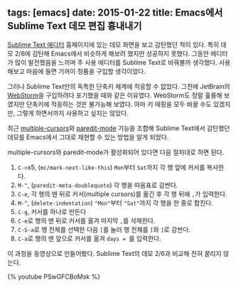 tags: [emacs]
date: 2015-01-22
title: Emacs에서 Sublime Text 데모 편집 흉내내기
---
[Sublime Text 에디터](http://www.sublimetext.com/) 홈페이지에 있는 데모 화면을 보고 감탄했던 적이 있다. 특히 데모 2/6에 감탄해 Emacs에서 비슷하게 해보려 했지만 성공하지 못했다. 그동안 에디터가 많이 발전했음을 느끼며 주 사용 에디터를 Sublime Text로 바꿔볼까 생각했다. 사용해보고 마음에 들면 기꺼이 정품을 구입할 생각이었다.<!--more-->

그러나 Sublime Text만의 독특한 단축키 체계에 적응할 수 없었다. 그전에 JetBrain의 [WebStorm](https://www.jetbrains.com/webstorm/)을 구입하려다 포기했을 때와 같은 이유였다. WebStorm도 정말 훌륭해 보였지만 단축키에 적응하는 것은 불가능해 보였다. 아마 키 매핑을 모두 바꿀 수도 있겠지만, 그렇게 하면서까지 사용하고 싶지는 않았다.

최근 [multiple-cursors](https://github.com/magnars/multiple-cursors.el)와 [paredit-mode](http://emacswiki.org/emacs/ParEdit) 기능을 조합해 Sublime Text에서 감탄했던 데모를 Emacs에서 그대로 재현할 수 있는 방법을 알게 되었다.

multiple-cursors와 paredit-mode가 활성화되어 있다면 다음 절차대로 하면 된다.

1. `C->`x5, (`mc/mark-next-like-this`) `Mon`부터 `Sat`까지 각 행 앞에 커서를 복사한다.
2. `M-"`, (`paredit-meta-doublequote`) 각 행을 따옴표로 감싼다.
3. `C-e`, 각 행의 맨 뒤로 커서(multiple cursors)를 옮긴 후 각 행 뒤에 `,`가 입력한다.
4. `M-^`, (`delete-indentation`) `"Mon"`부터 `"Sat"`까지 각 행을 한 줄로 합친다.
5. `C-g`, 커서를 하나로 만든다
6. `C-e`로 행의 맨 뒤로 커서를 옮겨 마지막 `,`를 삭제한다.
7. `C-S-a`로 행 전체를 선택한 다음 `[`를 눌러 행 전체를 `[`와 `]`로 감싼다.
8. `C-a`로 행의 맨 앞으로 커서를 옮겨 `days = `를 입력한다.

이 과정을 동영상으로 만들어봤다. Sublime Text의 데모 2/6과 비교해 전혀 꿀리지 않는다.

{% youtube PSwGFCBoMsk %}
